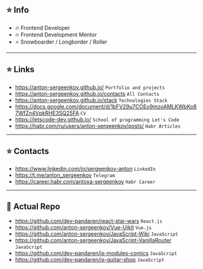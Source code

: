 ## ⭐️ Info
- 🔥 Frontend Developer
- 🔥 Frontend Development Mentor
- ⭐️ Snowboarder / Longborder / Roller

---

## ⭐️ Links
- https://anton-sergeenkov.github.io/ `Portfolio and projects`
- https://anton-sergeenkov.github.io/contacts `All Contacts`
- https://anton-sergeenkov.github.io/stack `Technologies Stack`
- https://docs.google.com/document/d/1bFV29u7COEo9mzoAMLKWbKo87WfZn4VpkRHE3SQ25FA `CV`
- https://letscode-dev.github.io/ `School of programming Let's Code`
- https://habr.com/ru/users/anton-sergeenkov/posts/ `Habr Articles`

---

## ⭐️ Contacts
- https://www.linkedin.com/in/sergeenkov-anton `LinkedIn`
- https://t.me/anton_sergeenkov `Telegram`
- https://career.habr.com/antoxa-sergeenkov `Habr Career`

---

## 🔰 Actual Repo
- https://github.com/dev-pandaren/react-star-wars `React.js`
- https://github.com/anton-sergeenkov/Vue-Uikit `Vue.js`
- https://github.com/anton-sergeenkov/JavaScript-Wiki `JavaScript`
- https://github.com/anton-sergeenkov/JavaScript-VanillaRouter `JavaScript`
- https://github.com/dev-pandaren/js-modules-comics `JavaScript`
- https://github.com/dev-pandaren/js-guitar-shop `JavaScript`
